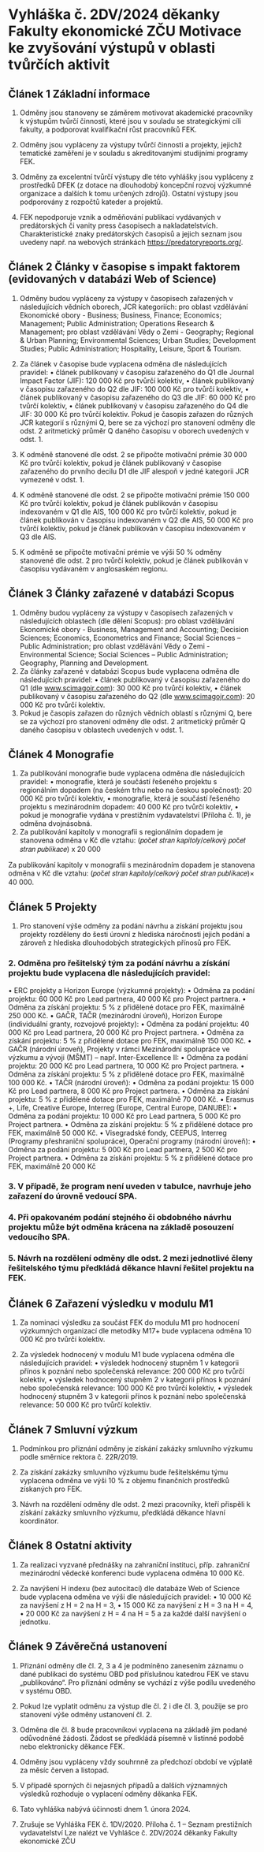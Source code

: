 ﻿
# Vyhláška č. 2DV/2024 děkanky Fakulty ekonomické ZČU Motivace ke zvyšování výstupů v oblasti tvůrčích aktivit

## Článek 1 Základní informace

1. Odměny jsou stanoveny se záměrem motivovat akademické pracovníky k výstupům tvůrčí činnosti, které jsou v souladu se strategickými cíli fakulty, a podporovat kvalifikační růst pracovníků FEK.

2. Odměny jsou vypláceny za výstupy tvůrčí činnosti a projekty, jejichž tematické zaměření je v souladu s akreditovanými studijními programy FEK.

3. Odměny za excelentní tvůrčí výstupy dle této vyhlášky jsou vypláceny z prostředků DFEK (z dotace na dlouhodobý koncepční rozvoj výzkumné organizace a dalších k tomu určených zdrojů). Ostatní výstupy jsou podporovány z rozpočtů kateder a projektů.

4. FEK nepodporuje vznik a odměňování publikací vydávaných v predátorských či vanity press časopisech a nakladatelstvích. Charakteristické znaky predátorských časopisů a jejich seznam jsou uvedeny např. na webových stránkách https://predatoryreports.org/.


## Článek 2 Články v časopise s impakt faktorem (evidovaných v databázi Web of Science)
1. Odměny budou vypláceny za výstupy v časopisech zařazených v následujících vědních oborech, JCR kategoriích: pro oblast vzdělávání Ekonomické obory - Business; Business, Finance; Economics; Management; Public Administration; Operations Research & Management; pro oblast vzdělávání Vědy o Zemi - Geography; Regional & Urban Planning; Environmental Sciences; Urban Studies; Development Studies; Public Administration; Hospitality, Leisure, Sport & Tourism.

2. Za článek v časopise bude vyplacena odměna dle následujících pravidel:
• článek publikovaný v časopisu zařazeného do Q1 dle Journal Impact Factor (JIF): 120 000 Kč pro tvůrčí kolektiv,
• článek publikovaný v časopisu zařazeného do Q2 dle JIF: 100 000 Kč pro tvůrčí kolektiv,
• článek publikovaný v časopisu zařazeného do Q3 dle JIF: 60 000 Kč pro tvůrčí kolektiv,
• článek publikovaný v časopisu zařazeného do Q4 dle JIF: 30 000 Kč pro tvůrčí kolektiv.
Pokud je časopis zařazen do různých JCR kategorií s různými Q, bere se za výchozí pro stanovení odměny dle odst. 2 aritmetický průměr Q daného časopisu v oborech uvedených v odst. 1.
3. K odměně stanovené dle odst. 2 se připočte motivační prémie 30 000 Kč pro tvůrčí kolektiv, pokud je článek publikovaný v časopise zařazeného do prvního decilu D1 dle JIF alespoň v jedné kategorii JCR vymezené v odst. 1.

4. K odměně stanovené dle odst. 2 se připočte motivační prémie 150 000 Kč pro tvůrčí kolektiv, pokud je článek publikován v časopisu indexovaném v Q1 dle AIS, 100 000 Kč pro tvůrčí kolektiv, pokud je článek publikován v časopisu indexovaném v Q2 dle AIS, 50 000 Kč pro tvůrčí kolektiv, pokud je článek publikován v časopisu indexovaném v Q3 dle AIS.

5. K odměně se připočte motivační prémie ve výši 50 % odměny stanovené dle odst. 2 pro tvůrčí kolektiv, pokud je článek publikován v časopisu vydávaném v anglosaském regionu.
## Článek 3 Články zařazené v databázi Scopus

1. Odměny budou vypláceny za výstupy v časopisech zařazených v následujících oblastech (dle dělení Scopus): pro oblast vzdělávání Ekonomické obory - Business, Management and Accounting; Decision Sciences; Economics, Econometrics and Finance; Social Sciences – Public Administration; pro oblast vzdělávání Vědy o Zemi - Environmental Science; Social Sciences – Public Administration; Geography, Planning and Development.
2. Za články zařazené v databázi Scopus bude vyplacena odměna dle následujících pravidel:
• článek publikovaný v časopisu zařazeného do Q1 (dle www.scimagojr.com): 30 000 Kč pro tvůrčí kolektiv,
• článek publikovaný v časopisu zařazeného do Q2 (dle www.scimagojr.com): 20 000 Kč pro tvůrčí kolektiv.
3. Pokud je časopis zařazen do různých vědních oblastí s různými Q, bere se za výchozí pro stanovení odměny dle odst. 2 aritmetický průměr Q daného časopisu v oblastech uvedených v odst. 1.


## Článek 4 Monografie

1. Za publikování monografie bude vyplacena odměna dle následujících pravidel:
• monografie, která je součástí řešeného projektu s regionálním dopadem (na českém trhu nebo na českou společnost): 20 000 Kč pro tvůrčí kolektiv,
• monografie, která je součástí řešeného projektu s mezinárodním dopadem: 40 000 Kč pro tvůrčí kolektiv,
• pokud je monografie vydána v prestižním vydavatelství (Příloha č. 1), je odměna dvojnásobná.
2. Za publikování kapitoly v monografii s regionálním dopadem je stanovena odměna v Kč dle vztahu: (𝑝𝑜č𝑒𝑡 𝑠𝑡𝑟𝑎𝑛 𝑘𝑎𝑝𝑖𝑡𝑜𝑙𝑦/𝑐𝑒𝑙𝑘𝑜𝑣ý 𝑝𝑜č𝑒𝑡 𝑠𝑡𝑟𝑎𝑛 𝑝𝑢𝑏𝑙𝑖𝑘𝑎𝑐𝑒) x 20 000

Za  publikování  kapitoly  v  monografii  s mezinárodním dopadem je stanovena odměna v Kč dle vztahu: (𝑝𝑜č𝑒𝑡 𝑠𝑡𝑟𝑎𝑛 𝑘𝑎𝑝𝑖𝑡𝑜𝑙𝑦/𝑐𝑒𝑙𝑘𝑜𝑣ý 𝑝𝑜č𝑒𝑡 𝑠𝑡𝑟𝑎𝑛 𝑝𝑢𝑏𝑙𝑖𝑘𝑎𝑐𝑒)× 40 000. 


## Článek 5 Projekty

1. Pro stanovení výše odměny za podání návrhu a získání projektu jsou projekty rozděleny do šesti úrovní z hlediska náročnosti jejich podání a zároveň z hlediska dlouhodobých strategických přínosů pro FEK.

### 2. Odměna pro řešitelský tým za podání návrhu a získání projektu bude vyplacena dle následujících pravidel:
• ERC projekty a Horizon Europe (výzkumné projekty):
• Odměna za podání projektu: 60 000 Kč pro Lead partnera, 40 000 Kč pro Project partnera.
• Odměna za získání projektu: 5 % z přidělené dotace pro FEK, maximálně 250 000 Kč.
• GAČR, TAČR (mezinárodní úroveň), Horizon Europe (individuální granty, rozvojové projekty):
• Odměna za podání projektu: 40 000 Kč pro Lead partnera, 20 000 Kč pro Project partnera.
• Odměna za získání projektu: 5 % z přidělené dotace pro FEK, maximálně 150 000 Kč.
• GAČR (národní úroveň), Projekty v rámci Mezinárodní spolupráce ve výzkumu a vývoji (MŠMT) – např. Inter-Excellence II:
• Odměna za podání projektu: 20 000 Kč pro Lead partnera, 10 000 Kč pro Project partnera.
• Odměna za získání projektu: 5 % z přidělené dotace pro FEK, maximálně 100 000 Kč.
• TAČR (národní úroveň):
• Odměna za podání projektu: 15 000 Kč pro Lead partnera, 8 000 Kč pro Project partnera.
• Odměna za získání projektu: 5 % z přidělené dotace pro FEK, maximálně 70 000 Kč.
• Erasmus +, Life, Creative Europe, Interreg (Europe, Central Europe, DANUBE):
• Odměna za podání projektu: 10 000 Kč pro Lead partnera, 5 000 Kč pro Project partnera.
• Odměna za získání projektu: 5 % z přidělené dotace pro FEK, maximálně 50 000 Kč.
• Visegradské fondy, CEEPUS, Interreg (Programy přeshraniční spolupráce), Operační programy (národní úroveň):
• Odměna za podání projektu: 5 000 Kč pro Lead partnera, 2 500 Kč pro Project partnera.
• Odměna za získání projektu: 5 % z přidělené dotace pro FEK, maximálně 20 000 Kč


### 3. V případě, že program není uveden v tabulce, navrhuje jeho zařazení do úrovně vedoucí SPA.

### 4. Při opakovaném podání stejného či obdobného návrhu projektu může být odměna krácena na základě posouzení vedoucího SPA.

### 5. Návrh na rozdělení odměny dle odst. 2 mezi jednotlivé členy řešitelského týmu předkládá děkance hlavní řešitel projektu na FEK.
## Článek 6 Zařazení výsledku v modulu M1

1. Za nominaci výsledku za součást FEK do modulu M1 pro hodnocení výzkumných organizací dle metodiky M17+ bude vyplacena odměna 10 000 Kč pro tvůrčí kolektiv.

2. Za výsledek hodnocený v modulu M1 bude vyplacena odměna dle následujících pravidel:
• výsledek hodnocený stupněm 1 v kategorii přínos k poznání nebo společenská relevance: 200 000 Kč pro tvůrčí kolektiv,
• výsledek hodnocený stupněm 2 v kategorii přínos k poznání nebo společenská relevance: 100 000 Kč pro tvůrčí kolektiv,
• výsledek hodnocený stupněm 3 v kategorii přínos k poznání nebo společenská relevance: 50 000 Kč pro tvůrčí kolektiv.


## Článek 7 Smluvní výzkum

1. Podmínkou pro přiznání odměny je získání zakázky smluvního výzkumu podle směrnice rektora č. 22R/2019.

2. Za získání zakázky smluvního výzkumu bude řešitelskému týmu vyplacena odměna ve výši 10 % z objemu finančních prostředků získaných pro FEK.

3. Návrh na rozdělení odměny dle odst. 2 mezi pracovníky, kteří přispěli k získání zakázky smluvního výzkumu, předkládá děkance hlavní koordinátor.


## Článek 8 Ostatní aktivity

1. Za realizaci vyzvané přednášky na zahraniční instituci, příp. zahraniční mezinárodní vědecké konferenci bude vyplacena odměna 10 000 Kč.

2. Za navýšení H indexu (bez autocitací) dle databáze Web of Science bude vyplacena odměna ve výši dle následujících pravidel:
• 10 000 Kč za navýšení z H = 2 na H = 3,
• 15 000 Kč za navýšení z H = 3 na H = 4,
• 20 000 Kč za navýšení z H = 4 na H = 5 a za každé další navýšení o jednotku.


## Článek 9 Závěrečná ustanovení

1. Přiznání odměny dle čl. 2, 3 a 4 je podmíněno zanesením záznamu o dané publikaci do systému OBD pod příslušnou katedrou FEK ve stavu „publikováno“. Pro přiznání odměny se vychází z výše podílu uvedeného v systému OBD.

2. Pokud lze vyplatit odměnu za výstup dle čl. 2 i dle čl. 3, použije se pro stanovení výše odměny ustanovení čl. 2.

3. Odměna dle čl. 8 bude pracovníkovi vyplacena na základě jím podané odůvodněné žádosti. Žádost se předkládá písemně v listinné podobě nebo elektronicky děkance FEK.

4. Odměny jsou vypláceny vždy souhrnně za předchozí období ve výplatě za měsíc červen a listopad.

5. V případě sporných či nejasných případů a dalších významných výsledků rozhoduje o vyplacení odměny děkanka FEK.

6. Tato vyhláška nabývá účinnosti dnem 1. února 2024.

7. Zrušuje se Vyhláška FEK č. 1DV/2020.
Příloha č. 1 – Seznam prestižních vydavatelství
 Lze nalézt ve Vyhlášce č. 2DV/2024 děkanky Fakulty ekonomické ZČU

